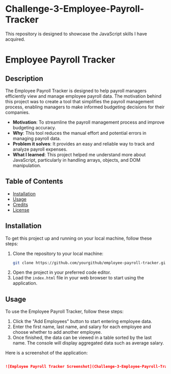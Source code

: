 # Challenge-3-Employee-Payroll-Tracker
This repository is designed to showcase the JavaScript skills I have acquired.

# Employee Payroll Tracker

## Description

The Employee Payroll Tracker is designed to help payroll managers efficiently view and manage employee payroll data. The motivation behind this project was to create a tool that simplifies the payroll management process, enabling managers to make informed budgeting decisions for their companies.

- **Motivation**: To streamline the payroll management process and improve budgeting accuracy.
- **Why**: This tool reduces the manual effort and potential errors in managing payroll data.
- **Problem it solves**: It provides an easy and reliable way to track and analyze payroll expenses.
- **What I learned**: This project helped me understand more about JavaScript, particularly in handling arrays, objects, and DOM manipulation.

## Table of Contents

- [Installation](#installation)
- [Usage](#usage)
- [Credits](#credits)
- [License](#license)

## Installation

To get this project up and running on your local machine, follow these steps:

1. Clone the repository to your local machine:
    ```bash
    git clone https://github.com/yourgithub/employee-payroll-tracker.git
    ```
2. Open the project in your preferred code editor.
3. Load the `index.html` file in your web browser to start using the application.

## Usage

To use the Employee Payroll Tracker, follow these steps:

1. Click the "Add Employees" button to start entering employee data.
2. Enter the first name, last name, and salary for each employee and choose whether to add another employee.
3. Once finished, the data can be viewed in a table sorted by the last name. The console will display aggregated data such as average salary.

Here is a screenshot of the application:
```md

![Employee Payroll Tracker Screenshot](Challenge-3-Employee-Payroll-Tracker\Assets\screenshot.png)
